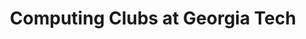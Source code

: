 ---
title: Computing Clubs at Georgia Tech
description: These organizations provide help and workshops on specific areas of development.
---